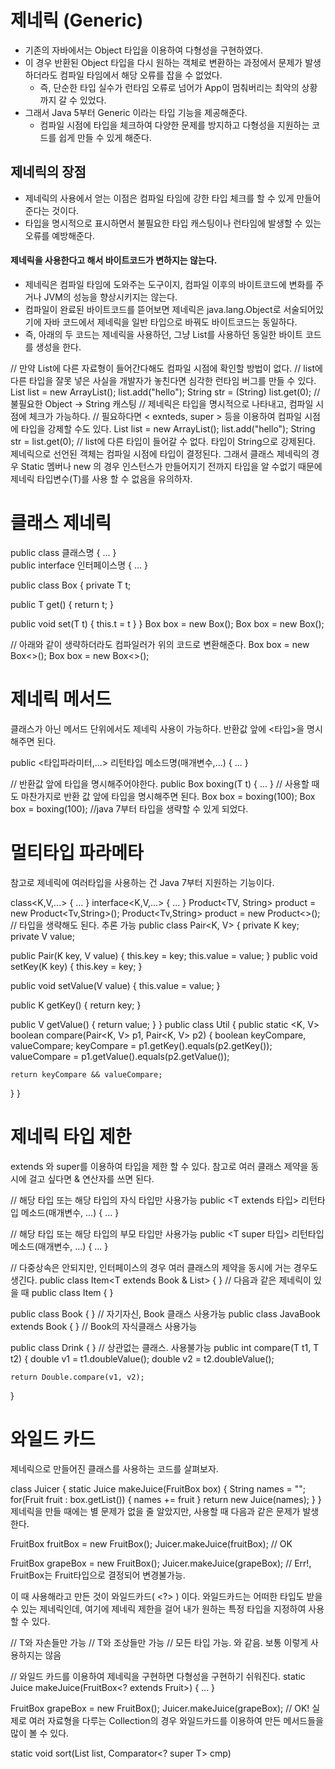 # 제네릭 (Generic)
- 기존의 자바에서는 Object 타입을 이용하여 다형성을 구현하였다.
- 이 경우 반환된 Object 타입을 다시 원하는 객체로 변환하는 과정에서 문제가 발생하더라도 컴파일 타임에서 해당 오류를 잡을 수 없었다.
  - 즉, 단순한 타입 실수가 런타임 오류로 넘어가 App이 멈춰버리는 최악의 상황까지 갈 수 있었다.
- 그래서 Java 5부터 Generic 이라는 타입 기능을 제공해준다.
  - 컴파일 시점에 타입을 체크하여 다양한 문제를 방지하고 다형성을 지원하는 코드를 쉽게 만들 수 있게 해준다.

## 제네릭의 장점
- 제네릭의 사용에서 얻는 이점은 컴파일 타임에 강한 타입 체크를 할 수 있게 만들어준다는 것이다.
- 타입을 명시적으로 표시하면서 불필요한 타입 캐스팅이나 런타임에 발생할 수 있는 오류를 예방해준다.


#### 제네릭을 사용한다고 해서 바이트코드가 변하지는 않는다.
- 제네릭은 컴파일 타임에 도와주는 도구이지, 컴파일 이후의 바이트코드에 변화를 주거나 JVM의 성능을 향상시키지는 않는다.
- 컴파일이 완료된 바이트코드를 뜯어보면 제네릭은 java.lang.Object로 서술되어있기에 자바 코드에서 제네릭을 일반 타입으로 바꿔도 바이트코드는 동일하다.
- 즉, 아래의 두 코드는 제네릭을 사용하던, 그냥 List를 사용하던 동일한 바이트 코드를 생성을 한다.



// 만약 List에 다른 자료형이 들어간다해도 컴파일 시점에 확인할 방법이 없다.
// list에 다른 타입을 잘못 넣은 사실을 개발자가 놓친다면 심각한 런타임 버그를 만들 수 있다.
List list = new ArrayList();
list.add("hello");
String str = (String) list.get(0); // 불필요한 Object -> String 캐스팅
// 제네릭은 타입을 명시적으로 나타내고, 컴파일 시점에 체크가 가능하다.
// 필요하다면 < exnteds, super > 등을 이용하여 컴파일 시점에 타입을 강제할 수도 있다.
List<String> list = new ArrayList<String>();
list.add("hello");
String str = list.get(0); // list에 다른 타입이 들어갈 수 없다. 타입이 String으로 강제된다.
제네릭으로 선언된 객체는 컴파일 시점에 타입이 결정된다. 그래서 클래스 제네릭의 경우 Static 멤버나 new 의 경우 인스턴스가 만들어지기 전까지 타입을 알 수없기 때문에 제네릭 타입변수(T)를 사용 할 수 없음을 유의하자. 

# 클래스 제네릭
 public class 클래스명<T> { ... }    
 public interface 인터페이스명<T> { ... }
 
public class Box<T> {
  private T t;
 
  public T get() { return t; }
 
  public void set(T t) { this.t = t }
}
Box<Integer> box = new Box<Integer>();
Box<String> box = new Box<String>();
 
// 아래와 같이 생략하더라도 컴파일러가 위의 코드로 변환해준다.
Box<Integer> box = new Box<>();
Box<String> box = new Box<>();
 

# 제네릭 메서드 
클래스가 아닌 메서드 단위에서도 제네릭 사용이 가능하다. 반환값 앞에 <타입>을 명시해주면 된다.

 public <타입파라미터,...> 리턴타입 메소드명(매개변수,...) { ... }
 
 // 반환값 앞에 타입을 명시해주어야한다.
 public <T> Box<T> boxing(T t) { ... }
// 사용할 때도 마찬가지로 반환 값 앞에 타입을 명시해주면 된다.
Box<Integer> box = <Integer>boxing(100); 
Box<Integer> box = boxing(100); //java 7부터 타입을 생략할 수 있게 되었다.
 

# 멀티타입 파라메타
참고로 제네릭에 여러타입을 사용하는 건 Java 7부터 지원하는 기능이다.

class<K,V,...> { ... }
interface<K,V,...> { ... }
Product<TV, String> product = new Product<Tv,String>();
Product<Tv,String> product = new Product<>(); // 타입을 생략해도 된다. 추론 가능
public class Pair<K, V> {
  private K key;
  private V value;
 
  public Pair(K key, V value) {
    this.key = key;
    this.value = value;
  }
  public void setKey(K key) {
    this.key = key;
  }
 
  public void setValue(V value) {
    this.value = value;
  }
 
  public K getKey() {
    return key;
  }
 
  public V getValue() {
    return value;
  }
}
public class Util {
  public static <K, V> boolean compare(Pair<K, V> p1, Pair<K, V> p2) {
    boolean keyCompare, valueCompare;
    keyCompare = p1.getKey().equals(p2.getKey());
    valueCompare = p1.getValue().equals(p2.getValue());
 
    return keyCompare && valueCompare;
  }
}
 

# 제네릭 타입 제한
extends 와 super를 이용하여 타입을 제한 할 수 있다. 참고로 여러 클래스 제약을 동시에 걸고 싶다면 & 연산자를 쓰면 된다.

// 해당 타입 또는 해당 타입의 자식 타입만 사용가능
public <T extends 타입> 리턴타입 메소드(매개변수, ...) { ... }
 
// 해당 타입 또는 해당 타입의 부모 타입만 사용가능
public <T super 타입> 리턴타입 메소드(매개변수, ...) { ... }
 
// 다중상속은 안되지만, 인터페이스의 경우 여러 클래스의 제약을 동시에 거는 경우도 생긴다.
public class Item<T extends Book & List> { }
// 다음과 같은 제네릭이 있을 때
public class Item<T extends Book> { }
 
public class Book { } // 자기자신, Book 클래스 사용가능
public class JavaBook extends Book { } // Book의 자식클래스 사용가능
 
public class Drink { } // 상관없는 클래스. 사용불가능
public <T extends Number> int compare(T t1, T t2) {
    double v1 = t1.doubleValue();
    double v2 = t2.doubleValue();
 
    return Double.compare(v1, v2);
}
 

# 와일드 카드
제네릭으로 만들어진 클래스를 사용하는 코드를 살펴보자.

class Juicer {
    static Juice makeJuice(FruitBox<Fruit> box) {
        String names = "";
        for(Fruit fruit : box.getList()) { names += fruit }
        return new Juice(names);
    }
}
제네릭을 만들 때에는 별 문제가 없을 줄 알았지만, 사용할 때 다음과 같은 문제가 발생한다.

FruitBox<Fruit> fruitBox = new FruitBox<Fruit>();
Juicer.makeJuice(fruitBox); // OK
 
FruitBox<Grape> grapeBox = new FruitBox<Grape>();
Juicer.makeJuice(grapeBox); // Err!, FruitBox는 Fruit타입으로 결정되어 변경불가능.
 

이 때 사용해라고 만든 것이 와일드카드( <?> ) 이다. 와일드카드는 어떠한 타입도 받을 수 있는 제네릭인데, 여기에 제네릭 제한을 걸어 내가 원하는 특정 타입을 지정하여 사용 할 수 있다.

<? extends T> // T와 자손들만 가능
<? super T> // T와 조상들만 가능
<?> // 모든 타입 가능. <? extends Object>와 같음. 보통 이렇게 사용하지는 않음
// 와일드 카드를 이용하여 제네릭을 구현하면 다형성을 구현하기 쉬워진다.
static Juice makeJuice(FruitBox<? extends Fruit>) {
    ...
}
 
FruitBox<Grape> grapeBox = new FruitBox<Grape>();
Juicer.makeJuice(grapeBox); // OK!
실제로 여러 자료형을 다루는 Collection의 경우 와일드카드를 이용하여 만든 메서드들을 많이 볼 수 있다.

static <T> void sort(List<T> list, Comparator<? super T> cmp)
